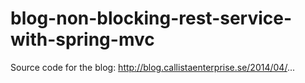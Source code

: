 blog-non-blocking-rest-service-with-spring-mvc
==============================================

Source code for the blog: http://blog.callistaenterprise.se/2014/04/...
